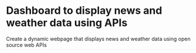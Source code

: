 # Dashboard to display news and weather data using APIs

Create a dynamic webpage that displays news and weather data using open source web APIs
